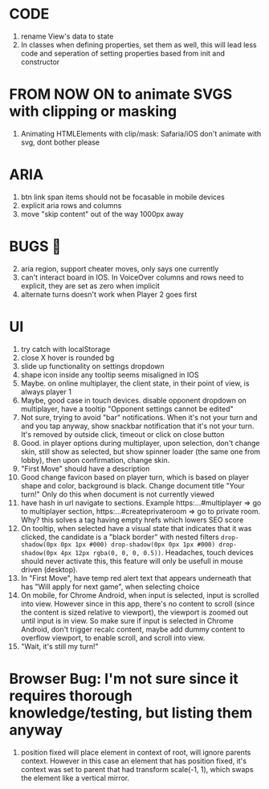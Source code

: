 # CODE

1. rename View's data to state
2. In classes when defining properties, set them as well, this will lead less code and seperation of setting properties based from init and constructor

# FROM NOW ON to animate SVGS with clipping or masking

1. Animating HTMLElements with clip/mask: Safaria/iOS don't animate with svg, dont bother please

# ARIA

1. btn link span items should not be focasable in mobile devices
2. explicit aria rows and columns
3. move "skip content" out of the way 1000px away

# BUGS 🐛

2. aria region, support cheater moves, only says one currently
3. can't interact board in IOS. In VoiceOver columns and rows need to explicit, they are set as zero when implicit
4. alternate turns doesn't work when Player 2 goes first

# UI

1. try catch with localStorage
2. close X hover is rounded bg
3. slide up functionality on settings dropdown
4. shape icon inside any tooltip seems misaligned in IOS
5. Maybe. on online multiplayer, the client state, in their point of view, is always player 1
6. Maybe, good case in touch devices. disable opponent dropdown on multiplayer, have a tooltip "Opponent settings cannot be edited"
7. Not sure, trying to avoid "bar" notifications. When it's not your turn and and you tap anyway, show snackbar notification that it's not your turn. It's removed by outside click, timeout or click on close button
8. Good. in player options during multiplayer, upon selection, don't change skin, still show as selected, but show spinner loader (the same one from lobby), then upon confirmation, change skin.
9. "First Move" should have a description
10. Good change favicon based on player turn, which is based on player shape and color, background is black.
    Change document title "Your turn!"
    Only do this when document is not currently viewed
11. have hash in url navigate to sections. Example https:...#multiplayer => go to multiplayer section, https:...#createprivateroom => go to private room. Why? this solves a tag having empty hrefs which lowers SEO score
12. On tooltip, when selected have a visual state that indicates that it was clicked, the candidate is a "black border" with nested filters `drop-shadow(0px 0px 1px #000) drop-shadow(0px 0px 1px #000) drop-shadow(0px 4px 12px rgba(0, 0, 0, 0.5))`. Headaches, touch devices should never activate this, this feature will only be usefull in mouse driven (desktop).
13. In "First Move", have temp red alert text that appears underneath that has "Will apply for next game", when selecting choice
14. On mobile, for Chrome Android, when input is selected, input is scrolled into view. However since in this app, there's no content to scroll (since the content is sized relative to viewport), the viewport is zoomed out until input is in view. So make sure if input is selected in Chrome Android, don't trigger recalc content, maybe add dummy content to overflow viewport, to enable scroll, and scroll into view.
15. "Wait, it's still my turn!"

# Browser Bug: I'm not sure since it requires thorough knowledge/testing, but listing them anyway

1. position fixed will place element in context of root, will ignore parents context. However in this case an element that has position fixed, it's context was set to parent that had transform scale(-1, 1), which swaps the element like a vertical mirror.
